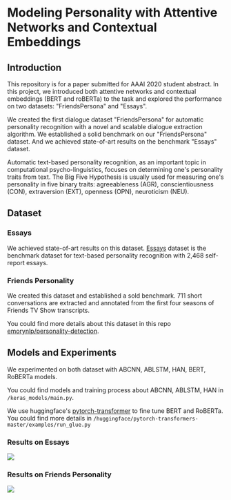 # Modeling Personality with Attentive Networks and Contextual Embeddings

## Introduction
This repository is for a paper submitted for AAAI 2020 student abstract. In this project, we introduced both attentive networks and contextual embeddings (BERT and roBERTa) to the task and explored the performance on two datasets: "FriendsPersona" and "Essays". 

We created the first dialogue dataset "FriendsPersona" for automatic personality recognition with a novel and scalable dialogue extraction algorithm. We established a solid benchmark on our "FriendsPersona" dataset. And we achieved state-of-art results on the benchmark "Essays" dataset. 

Automatic text-based personality recognition, as an important topic in computational psycho-linguistics, focuses on determining one's personality traits from text. The Big Five Hypothesis is usually used for measuring one's personality in five binary traits: agreeableness (AGR), conscientiousness (CON), extraversion (EXT), openness (OPN), neuroticism (NEU).

## Dataset
### Essays
We achieved state-of-art results on this dataset. [Essays](https://psycnet.apa.org/doiLanding?doi=10.1037%2F0022-3514.77.6.1296) dataset is the benchmark dataset for text-based personality recognition with 2,468 self-report essays.

### Friends Personality
We created this dataset and established a sold benchmark. 711 short conversations are extracted and annotated from the first four seasons of Friends TV Show transcripts.

You could find more details about this dataset in this repo [emorynlp/personality-detection](https://github.com/emorynlp/personality-detection).

## Models and Experiments
We experimented on both dataset with ABCNN, ABLSTM, HAN, BERT, RoBERTa models.

You could find models and training process about ABCNN, ABLSTM, HAN in `/keras_models/main.py`.

We use huggingface's [pytorch-transformer](https://github.com/huggingface/pytorch-transformers) to fine tune BERT and RoBERTa. You could find more details in `/huggingface/pytorch-transformers-master/examples/run_glue.py`


### Results on Essays
![](https://drive.google.com/uc?export=view&id=1Mio-FHNcMYILayHpmKTJSdFHRsyRjd2T)


### Results on Friends Personality
![](https://drive.google.com/uc?export=view&id=1pVZC-ga2dt_PecUEfwMkCFRWaLFJMbla)
